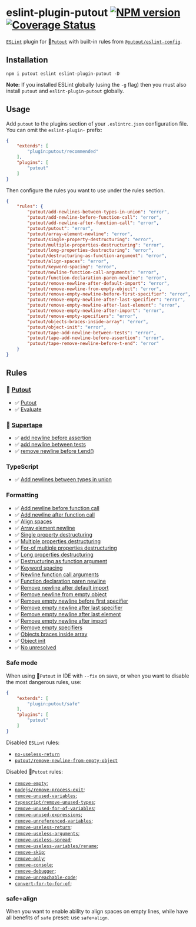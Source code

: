 # eslint-plugin-putout [![NPM version][NPMIMGURL]][NPMURL] [![Coverage Status][CoverageIMGURL]][CoverageURL]

[NPMIMGURL]: https://img.shields.io/npm/v/eslint-plugin-putout.svg?style=flat&longCache=true
[NPMURL]: https://npmjs.org/package/eslint-plugin-putout "npm"
[CoverageURL]: https://coveralls.io/github/coderaiser/putout?branch=master
[CoverageIMGURL]: https://coveralls.io/repos/coderaiser/putout/badge.svg?branch=master&service=github

[`ESLint`](https://eslint.org) plugin for 🐊[`Putout`](https://github.com/coderaiser/putout) with built-in rules from [`@putout/eslint-config`](https://github.com/coderaiser/putout/tree/master/packages/eslint-config).

## Installation

```
npm i putout eslint eslint-plugin-putout -D
```

**Note:** If you installed ESLint globally (using the `-g` flag) then you must also install `putout` and `eslint-plugin-putout` globally.

## Usage

Add `putout` to the plugins section of your `.eslintrc.json` configuration file. You can omit the `eslint-plugin-` prefix:

```json
{
    "extends": [
        "plugin:putout/recommended"
    ],
    "plugins": [
        "putout"
    ]
}
```

Then configure the rules you want to use under the rules section.

```json
{
    "rules": {
        "putout/add-newlines-between-types-in-union": "error",
        "putout/add-newline-before-function-call": "error",
        "putout/add-newline-after-function-call": "error",
        "putout/putout": "error",
        "putout/array-element-newline": "error",
        "putout/single-property-destructuring": "error",
        "putout/multiple-properties-destructuring": "error",
        "putout/long-properties-destructuring": "error",
        "putout/destructuring-as-function-argument": "error",
        "putout/align-spaces": "error",
        "putout/keyword-spacing": "error",
        "putout/newline-function-call-arguments": "error",
        "putout/function-declaration-paren-newline": "error",
        "putout/remove-newline-after-default-import": "error",
        "putout/remove-newline-from-empty-object": "error",
        "putout/remove-empty-newline-before-first-specifier": "error",
        "putout/remove-empty-newline-after-last-specifier": "error",
        "putout/remove-empty-newline-after-last-element": "error",
        "putout/remove-empty-newline-after-import": "error",
        "putout/remove-empty-specifiers": "error",
        "putout/objects-braces-inside-array": "error",
        "putout/object-init": "error",
        "putout/tape-add-newline-between-tests": "error",
        "putout/tape-add-newline-before-assertion": "error",
        "putout/tape-remove-newline-before-t-end": "error"
    }
}
```

## Rules

### 🐊 [Putout](https://github.com/coderaiser/putout#readme)

- ✅ [Putout](/packages/eslint-plugin-putout/lib/putout#readme)
- ✅ [Evaluate](/packages/eslint-plugin-putout/lib/evaluate#readme)

###  📼 [Supertape](https://github.com/coderaiser/supertape#readme)

- ✅ [add newline before assertion](/packages/eslint-plugin-putout/lib/tape-add-newline-before-assertion#readme)
- ✅ [add newline between tests](/packages/eslint-plugin-putout/lib/tape-add-newline-between-tests#readme)
- ✅ [remove newline before t.end()](/packages/eslint-plugin-putout/lib/tape-remove-newline-before-t-end#readme)

### TypeScript

- ✅ [Add newlines between types in union](/packages/eslint-plugin-putout/lib/add-newlines-between-types-in-union#readme)


### Formatting

- ✅ [Add newline before function call](/packages/eslint-plugin-putout/lib/add-newline-before-function-call#readme)
- ✅ [Add newline after function call](/packages/eslint-plugin-putout/lib/add-newline-after-function-call#readme)
- ✅ [Align spaces](/packages/eslint-plugin-putout/lib/align-spaces#readme)
- ✅ [Array element newline](/packages/eslint-plugin-putout/lib/array-element-newline#readme)
- ✅ [Single property destructuring](/packages/eslint-plugin-putout/lib/single-property-destructuring#readme)
- ✅ [Multiple properties destructuring](/packages/eslint-plugin-putout/lib/multiple-properties-destructuring#readme)
- ✅ [For-of multiple properties destructuring](/packages/eslint-plugin-putout/lib/for-of-multiple-properties-destructuring#readme)
- ✅ [Long properties destructuring](/packages/eslint-plugin-putout/lib/long-properties-destructuring#readme)
- ✅ [Destructuring as function argument](/packages/eslint-plugin-putout/lib/destructuring-as-function-argument#readme)
- ✅ [Keyword spacing](/packages/eslint-plugin-putout/lib/keyword-spacing#readme)
- ✅ [Newline function call arguments](/packages/eslint-plugin-putout/lib/newline-function-call-arguments#readme)
- ✅ [Function declaration paren newline](/packages/eslint-plugin-putout/lib/function-declaration-paren-newline#readme)
- ✅ [Remove newline after default import](/packages/eslint-plugin-putout/lib/remove-newline-after-default-import#readme)
- ✅ [Remove newline from empty object](/packages/eslint-plugin-putout/lib/remove-newline-from-empty-object#readme)
- ✅ [Remove empty newline before first specifier](/packages/eslint-plugin-putout/lib/remove-empty-newline-before-first-specifier#readme)
- ✅ [Remove empty newline after last specifier](/packages/eslint-plugin-putout/lib/remove-empty-newline-after-last-specifier#readme)
- ✅ [Remove empty newline after last element](/packages/eslint-plugin-putout/lib/remove-empty-newline-after-last-element#readme)
- ✅ [Remove empty newline after import](/packages/eslint-plugin-putout/lib/remove-empty-newline-after-import#readme)
- ✅ [Remove empty specifiers](/packages/eslint-plugin-putout/lib/remove-empty-specifiers#readme)
- ✅ [Objects braces inside array](/packages/eslint-plugin-putout/lib/objects-braces-inside-array#readme)
- ✅ [Object init](/packages/eslint-plugin-putout/lib/object-init#readme)
- ✅ [No unresolved](/packages/eslint-plugin-putout/lib/no-unresolved#readme)


### Safe mode

When using 🐊`Putout` in IDE with `--fix` on save, or when you want to disable the most dangerous rules, use:

```json
{
    "extends": [
        "plugin:putout/safe"
    ],
    "plugins": [
        "putout"
    ]
}
```

Disabled `ESLint` rules:

- [`no-useless-return`](https://eslint.org/docs/rules/no-useless-return#readme)
- [`putout/remove-newline-from-empty-object`](https://github.com/coderaiser/putout/tree/master/packages/eslint-plugin-putout/lib/remove-newline-from-empty-object#readme)

Disabled 🐊`Putout` rules:

- [`remove-empty`](https://github.com/coderaiser/putout/tree/v24.0.0/packages/plugin-remove-empty#readme);
- [`nodejs/remove-process-exit`](https://github.com/coderaiser/putout/tree/v24.0.0/packages/plugin-nodejs#remove-process-exit#readme);
- [`remove-unused-variables`](https://github.com/coderaiser/putout/tree/v24.0.0/packages/plugin-remove-unused-variables#readme);
- [`typescript/remove-unused-types`](https://github.com/coderaiser/putout/tree/v24.0.2/packages/plugin-typescript#remove-unused-types#readme);
- [`remove-unused-for-of-variables`](https://github.com/coderaiser/putout/tree/v24.0.0/packages/plugin-remove-unused-for-of-variables#readme);
- [`remove-unused-expressions`](https://github.com/coderaiser/putout/tree/v24.0.0/packages/plugin-removeunused-expressions#readme);
- [`remove-unreferenced-variables`](https://github.com/coderaiser/putout/tree/24.1.0/packages/plugin-remove-unreferenced-variables#readme);
- [`remove-useless-return`](https://github.com/coderaiser/putout/tree/master/packages/plugin-remove-useless-return#readme);
- [`remove-useless-arguments`](https://github.com/coderaiser/putout/tree/master/packages/plugin-remove-useless-arguments#readme);
- [`remove-useless-spread`](https://github.com/coderaiser/putout/tree/master/packages/plugin-remove-useless-spread/#readme#readme);
- [`remove-useless-variables/rename`](https://github.com/coderaiser/putout/tree/master/packages/plugin-remove-useless-arguments#rename#readme);
- [`remove-skip`](https://github.com/coderaiser/putout/tree/v24.0.0/packages/plugin-tape#remove-skip);
- [`remove-only`](https://github.com/coderaiser/putout/tree/v24.0.0/packages/plugin-tape#remove-only);
- [`remove-console`](https://github.com/coderaiser/putout/tree/v24.0.0/packages/plugin-remove-console#readme);
- [`remove-debugger`](https://github.com/coderaiser/putout/tree/v24.0.0/packages/plugin-remove-debugger#readme);
- [`remove-unreachable-code`](https://github.com/coderaiser/putout/tree/v24.0.0/packages/plugin-remove-unreachable-code#readme);
- [`convert-for-to-for-of`](https://github.com/coderaiser/putout/tree/v24.0.0/packages/plugin-convert-for-to-for-of#readme);

### safe+align

When you want to enable ability to align spaces on empty lines, while have all benefits of `safe` preset: use `safe+align`.
